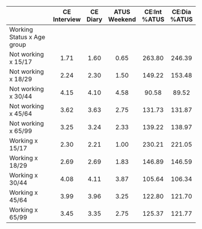 
|                      | CE<br>Interview |  CE<br>Diary | ATUS<br>Weekend | CE:Int<br>%ATUS | CE:Dia<br>%ATUS |
| -------------------- | :----------: | :----------: | :----------: | :----------: | :----------: |
| Working Status x Age group |              |              |              |              |              |
| Not working x 15/17  |         1.71 |         1.60 |         0.65 |       263.80 |       246.39 |
| Not working x 18/29  |         2.24 |         2.30 |         1.50 |       149.22 |       153.48 |
| Not working x 30/44  |         4.15 |         4.10 |         4.58 |        90.58 |        89.52 |
| Not working x 45/64  |         3.62 |         3.63 |         2.75 |       131.73 |       131.87 |
| Not working x 65/99  |         3.25 |         3.24 |         2.33 |       139.22 |       138.97 |
| Working x 15/17      |         2.30 |         2.21 |         1.00 |       230.21 |       221.05 |
| Working x 18/29      |         2.69 |         2.69 |         1.83 |       146.89 |       146.59 |
| Working x 30/44      |         4.08 |         4.11 |         3.87 |       105.64 |       106.34 |
| Working x 45/64      |         3.99 |         3.96 |         3.25 |       122.80 |       121.70 |
| Working x 65/99      |         3.45 |         3.35 |         2.75 |       125.37 |       121.77 |

